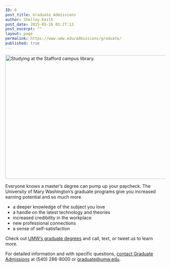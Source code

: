 ```yaml
---
ID: 6
post_title: Graduate Admissions
author: Shelley Keith
post_date: 2015-05-26 01:27:13
post_excerpt: ""
layout: page
permalink: https://www.umw.edu/admissions/graduate/
published: true
---
```

<img class="alignnone" src="https://umwedu.smugmug.com/Web-Gallery/i-wxNSbxZ/0/O/stafford-library.jpg" alt="Studying at the Stafford campus library." width="1024" height="388" />

Everyone knows a master’s degree can pump up your paycheck. The University of Mary Washington’s graduate programs give you increased earning potential and so much more.
<ul>
	<li>a deeper knowledge of the subject you love</li>
	<li>a handle on the latest technology and theories</li>
	<li>increased credibility in the workplace</li>
	<li>new professional connections</li>
	<li>a sense of self-satisfaction</li>
</ul>
Check out <a href="/admissions/graduate/degrees/">UMW’s graduate degrees</a> and call, text, or tweet us to learn more.

For detailed information and with specific questions, <a href="/admissions/graduate/contact-graduate/">contact Graduate Admissions</a> at (540) 286-8000 or <a href="mailto:graduate@umw.edu">graduate@umw.edu</a>.